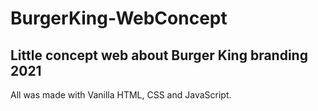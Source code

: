 # BurgerKing-WebConcept

## Little concept web about Burger King branding 2021
All was made with Vanilla HTML, CSS and JavaScript.
